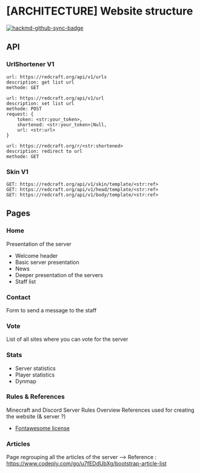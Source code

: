 # [ARCHITECTURE] Website structure

[![hackmd-github-sync-badge](https://hackmd.io/0dh9taMIQeidOYiwYMYEvg/badge)](https://hackmd.io/0dh9taMIQeidOYiwYMYEvg)



## API

### UrlShortener V1
```
url: https://redcraft.org/api/v1/urls
description: get list url
methode: GET
```

```
url: https://redcraft.org/api/v1/url
description: set list url
methode: POST
request: {
    token: <str:your_token>,
    shortened: <str:your_token>|Null,
    url: <str:url>
}
```

```
url: https://redcraft.org/r/<str:shortened>
description: redirect to url
methode: GET
```



### Skin V1
    GET: https://redcraft.org/api/v1/skin/template/<str:ref>
    GET: https://redcraft.org/api/v1/head/template/<str:ref>
    GET: https://redcraft.org/api/v1/body/template/<str:ref>

## Pages

### Home
Presentation of the server
- Welcome header
- Basic server presentation
- News
- Deeper presentation of the servers
- Staff list
### Contact
Form to send a message to the staff
### Vote
List of all sites where you can vote for the server
### Stats
- Server statistics
- Player statistics
- Dynmap
### Rules & References
Minecraft and Discord Server Rules Overview
References used for creating the website (& server ?)
- [Fontawesome license](https://fontawesome.com/license)

### Articles
Page regrouping all the articles of the server
--> Reference : https://www.codeply.com/go/u7fEDdUbXg/bootstrap-article-list